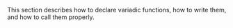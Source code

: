 This section describes how to declare variadic functions, how to write them, and how to call them properly.
